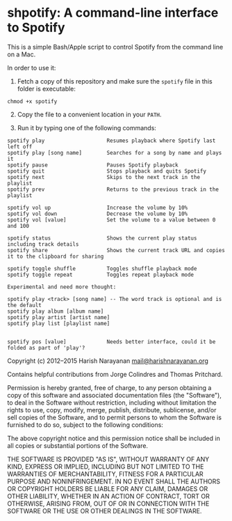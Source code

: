 shpotify: A command-line interface to Spotify
=============================================

This is a simple Bash/Apple script to control Spotify from the command
line on a Mac.

In order to use it:

1. Fetch a copy of this repository and make sure the `spotify` file in
   this folder is executable:

````
chmod +x spotify
````

2. Copy the file to a convenient location in your `PATH`.

3. Run it by typing one of the following commands:

````
spotify play                    Resumes playback where Spotify last left off
spotify play [song name]        Searches for a song by name and plays it
spotify pause                   Pauses Spotify playback
spotify quit                    Stops playback and quits Spotify
spotify next                    Skips to the next track in the playlist
spotify prev                    Returns to the previous track in the playlist

spotify vol up                  Increase the volume by 10%
spotify vol down                Decrease the volume by 10%
spotify vol [value]             Set the volume to a value between 0 and 100

spotify status                  Shows the current play status including track details
spotify share                   Shows the current track URL and copies it to the clipboard for sharing

spotify toggle shuffle          Toggles shuffle playback mode
spotify toggle repeat           Toggles repeat playback mode

Experimental and need more thought:

spotify play <track> [song name] -- The word track is optional and is the default
spotify play album [album name]
spotify play artist [artist name]
spotify play list [playlist name]


spotify pos [value]             Needs better interface, could it be folded as part of 'play'?

````

Copyright (c) 2012–2015 Harish Narayanan <mail@harishnarayanan.org>

Contains helpful contributions from Jorge Colindres and Thomas Pritchard.

Permission is hereby granted, free of charge, to any person obtaining a copy
of this software and associated documentation files (the "Software"), to deal
in the Software without restriction, including without limitation the rights
to use, copy, modify, merge, publish, distribute, sublicense, and/or sell
copies of the Software, and to permit persons to whom the Software is
furnished to do so, subject to the following conditions:

The above copyright notice and this permission notice shall be included in
all copies or substantial portions of the Software.

THE SOFTWARE IS PROVIDED "AS IS", WITHOUT WARRANTY OF ANY KIND, EXPRESS OR
IMPLIED, INCLUDING BUT NOT LIMITED TO THE WARRANTIES OF MERCHANTABILITY,
FITNESS FOR A PARTICULAR PURPOSE AND NONINFRINGEMENT. IN NO EVENT SHALL THE
AUTHORS OR COPYRIGHT HOLDERS BE LIABLE FOR ANY CLAIM, DAMAGES OR OTHER
LIABILITY, WHETHER IN AN ACTION OF CONTRACT, TORT OR OTHERWISE, ARISING FROM,
OUT OF OR IN CONNECTION WITH THE SOFTWARE OR THE USE OR OTHER DEALINGS IN
THE SOFTWARE.
